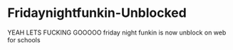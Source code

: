 # Fridaynightfunkin-Unblocked
YEAH LETS FUCKING GOOOOO
friday night funkin is now unblock on web for schools

